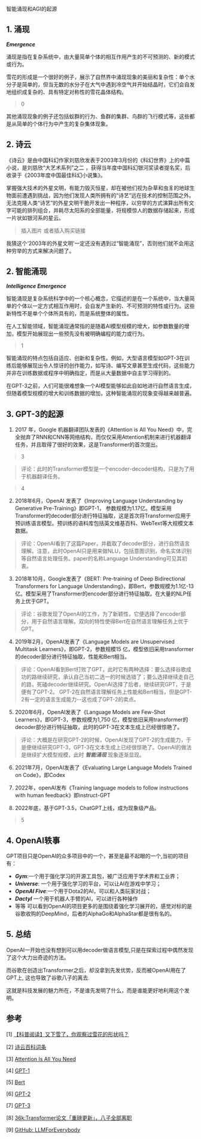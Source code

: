 智能涌现和AGI的起源

## 1. 涌现

***Emergence***

涌现是指在复杂系统中，由大量简单个体的相互作用产生的不可预测的、新的模式或行为。

雪花的形成是一个很好的例子，展示了自然界中涌现现象的美丽和复杂性：单个水分子是简单的，但当无数的水分子在大气中遇到冷空气并开始结晶时，它们会自发地组织成复杂的、具有特定对称性的雪花晶体结构。
>0

其他涌现现象的例子还包括蚁群的行为、鱼群的集群、鸟群的飞行模式等，这些都是从简单的个体行为中产生的复杂集体现象。


## 2. 诗云
《诗云》是由中国科幻作家刘慈欣发表于2003年3月份的《科幻世界》上的中篇小说，是刘慈欣“大艺术系列”之二 ，获得当年度中国科幻银河奖读者提名奖，后收录于《2003年度中国最佳科幻小说集》。

掌握强大技术的外星文明，有能力毁灭恒星，却在被他们视为杂草和虫豸的地球生物面前遭遇到挑战，因为他们发现人类所拥有的“诗艺”远在技术的控制范围之外。无法克隆人类“诗艺”的外星文明干脆开发出一种程序，以穷举的方式演算出所有文字可能的排列组合，并耗尽太阳系的全部能量，将规模惊人的数据存储起来，形成一片状如银河系的星云。

> 插入图片 或者插入购买链接

我猜这个‘2003年的外星文明’一定还没有遇到过“智能涌现”，否则他们就不会用这种穷举的方式来解决问题了。

## 2. 智能涌现

***Intelligence Emergence***

智能涌现是复杂系统科学中的一个核心概念，它描述的是在一个系统中，当大量简单的个体以一定方式相互作用时，会自发产生新的、不可预测的特性或行为。这些新特性不是单个个体所具有的，而是系统整体的属性。

在人工智能领域，智能涌现通常指的是随着AI模型规模的增大，如参数数量的增加，模型开始展现出一些预先没有被明确编程的能力或行为。

>1

智能涌现的特点包括自适应、创新和复杂性。例如，大型语言模型如GPT-3在训练后能够展现出令人惊讶的创作能力，如写诗、编写文章甚至生成代码，这些能力并非在训练数据或程序中明确指定，而是从大量数据中自主学习得到的。

在GPT-3之前，人们可能很难想象一个AI模型能够如此自如地进行自然语言生成，但随着模型规模的增大和训练数据的增加，这种智能涌现的现象变得越来越普遍。

## 3. GPT-3的起源

1. 2017 年，Google 机器翻译团队发表的《Attention is All You Need》中，完全抛弃了RNN和CNN等网络结构，而仅仅采用Attention机制来进行机器翻译任务，并且取得了很好的效果，这是Transformer的首次提出。

>3

>评论：此时的Transformer模型是一个encoder-decoder结构，只是为了用于机器翻译任务。 


> 4

2. 2018年6月，OpenAI 发表了《Improving Language Understanding by Generative Pre-Training》即GPT-1， 参数规模为1.17亿。模型采用Transformer的decoder部分进行特征抽取，这是首次将Transformer应用于预训练语言模型。预训练的语料库包括英文维基百科、WebText等大规模文本数据。

>评论：OpenAI看到了这篇Paper，并截取了decoder部分，进行自然语言理解。注意，此时OpenAI只是用来做NLU，包括意图识别，命名实体识别等自然语言处理任务。paper的名称Language Understanding可见其初衷。

3. 2018年10月，Google发表了《BERT: Pre-training of Deep Bidirectional Transformers for Language Understanding》，即Bert，参数规模为1.1亿-13亿。模型采用了Transformer的encoder部分进行特征抽取。在大量的NLP任务上优于GPT。

> 评论：谷歌发现了OpenAI的工作，为了新颖性，它便选择了encoder部分，用于自然语言理解。双向的特性使得Bert在自然语言理解任务上优于GPT。

4. 2019年2月，OpenAI发表了《Language Models are Unsupervised Multitask Learners》，即GPT-2，参数规模15 亿，模型依旧采用transformer的decoder部分进行特征抽取，性能和Bert相当。

>评论：OpenAI看到Bert打败了GPT，此时它有两种选择：要么选择谷歌成功的路继续研究，承认自己当初二选一的时候选错了；要么选择继续走自己的路，死磕decoder继续研究。OpenAI选择了后者，继续研究GPT，于是便有了GPT-2。
GPT-2在自然语言理解任务上性能和Bert相当，但是GPT-2有一定的语言生成能力--这也成了GPT-2的卖点。

5. 2020年6月，OpenAI发表了《Language Models are Few-Shot Learners》，即GPT-3，参数规模为1,750 亿，模型依旧采用transformer的decoder部分进行特征抽取，此时的GPT-3在文本生成上已经很惊艳了。
> 评论：大概是在研究GPT-2的时候，OpenAI发现了GPT-2的生成能力，于是便继续研究GPT-3，GPT-3在文本生成上已经很惊艳了。OpenAI的做法是继续扩大模型规模，此时 ***智能涌现*** 现象逐渐显现。

6. 2021年7月，OpenAI发表了《Evaluating Large Language Models Trained on Code》，即Codex

7. 2022年，openAI发布《Training language models to follow instructions with human feedback》即instruct-GPT

8. 2022年底，基于GPT-3.5，ChatGPT上线，成为现象级产品。

>5

## 4. OpenAI轶事
GPT项目只是OpenAI的众多项目中的一个，甚至是最不起眼的一个,当初的项目有：
- ***Gym***:一个用于强化学习的开源工具包，被广泛应用于学术界和工业界；
- ***Universe***: 一个用于强化学习的平台，可以让AI在游戏中学习；
- ***OpenAI Five***:一个用于Dota2的AI，可以和人类玩家对战；
- ***Dactyl*** 一个用于机器人手臂的AI，可以进行各种操作
- 等等
可以看到OpenAI的项目更多的是围绕着强化学习展开的，感觉对标的是谷歌收购的DeepMind，后者的AlphaGo和AlphaStar都是很有名的。


## 5. 总结
OpenAI一开始也没有想到可以用decoder做语言模型,只是在探索过程中偶然发现了这个大力出奇迹的方法。

而谷歌在创造出Transformer之后，却没拿到先发优势，反而被OpenAI用在了GPT上, 这也导致了谷歌八子的离去. 

这就是科技发展的魅力所在，不是谁先发明了什么，而是谁能更好地利用这个发明。


## 参考

<div id="refer-anchor-1"></div>

[1] [【科普阅读】又下雪了，你观察过雪花的形状吗？](https://www.cma.gov.cn/2011xwzx/2011xqxxw/2011xqxyw/201902/t20190214_514696.html)

[2] [诗云百科词条](https://baike.baidu.com/item/%E8%AF%97%E4%BA%91/6642267)

[3] [Attention Is All You Need](https://arxiv.org/pdf/1706.03762)

[4] [GPT-1](https://cdn.openai.com/research-covers/language-unsupervised/language_understanding_paper.pdf)

[5] [Bert](https://arxiv.org/pdf/1810.04805)

[6] [GPT-2](https://cdn.openai.com/better-language-models/language_models_are_unsupervised_multitask_learners.pdf)
 
[7] [GPT-3](https://arxiv.org/pdf/2005.14165)

[8] [36k:Transformer论文「重磅更新」，八子全部离职](https://36kr.com/p/2372013517760776)

[9] [GitHub: LLMForEverybody](https://github.com/luhengshiwo/LLMForEverybody)



